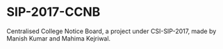 # SIP-2017-CCNB
Centralised College Notice Board, a project under CSI-SIP-2017, made by Manish Kumar and Mahima Kejriwal.
